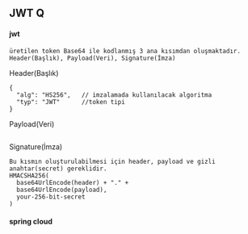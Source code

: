 ## JWT Q

#### jwt
```
üretilen token Base64 ile kodlanmış 3 ana kısımdan oluşmaktadır. Header(Başlık), Payload(Veri), Signature(İmza) 
```
Header(Başlık)
```
{
  "alg": "HS256",   // imzalamada kullanılacak algoritma
  "typ": "JWT"      //token tipi
}

```
Payload(Veri)
```

```
Signature(İmza) 
```
Bu kısmın oluşturulabilmesi için header, payload ve gizli anahtar(secret) gereklidir.
HMACSHA256(
  base64UrlEncode(header) + "." +
  base64UrlEncode(payload),
  your-256-bit-secret
)

```

#### spring cloud
```

```
####
```

```
####
```

```
